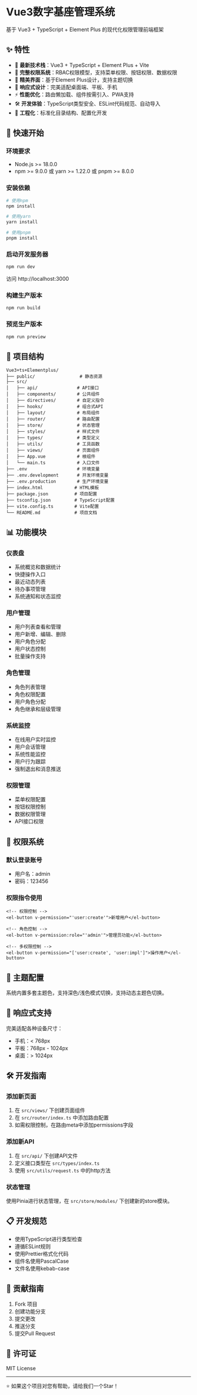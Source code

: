 # Vue3数字基座管理系统

基于 Vue3 + TypeScript + Element Plus 的现代化权限管理前端框架

## ✨ 特性

- 🎯 **最新技术栈**：Vue3 + TypeScript + Element Plus + Vite
- 🔐 **完整权限系统**：RBAC权限模型，支持菜单权限、按钮权限、数据权限
- 🎨 **精美界面**：基于Element Plus设计，支持主题切换
- 📱 **响应式设计**：完美适配桌面端、平板、手机
- ⚡ **性能优化**：路由懒加载、组件按需引入、PWA支持
- 🛠️ **开发体验**：TypeScript类型安全、ESLint代码规范、自动导入
- 🔧 **工程化**：标准化目录结构、配置化开发

## 🚀 快速开始

### 环境要求

- Node.js >= 18.0.0
- npm >= 9.0.0 或 yarn >= 1.22.0 或 pnpm >= 8.0.0

### 安装依赖

```bash
# 使用npm
npm install

# 使用yarn
yarn install

# 使用pnpm
pnpm install
```

### 启动开发服务器

```bash
npm run dev
```

访问 http://localhost:3000

### 构建生产版本

```bash
npm run build
```

### 预览生产版本

```bash
npm run preview
```

## 📁 项目结构

```
Vue3+ts+Elementplus/
├── public/                 # 静态资源
├── src/
│   ├── api/               # API接口
│   ├── components/        # 公共组件
│   ├── directives/        # 自定义指令
│   ├── hooks/             # 组合式API
│   ├── layout/            # 布局组件
│   ├── router/            # 路由配置
│   ├── store/             # 状态管理
│   ├── styles/            # 样式文件
│   ├── types/             # 类型定义
│   ├── utils/             # 工具函数
│   ├── views/             # 页面组件
│   ├── App.vue            # 根组件
│   └── main.ts            # 入口文件
├── .env                   # 环境变量
├── .env.development       # 开发环境变量
├── .env.production        # 生产环境变量
├── index.html            # HTML模板
├── package.json          # 项目配置
├── tsconfig.json         # TypeScript配置
├── vite.config.ts        # Vite配置
└── README.md             # 项目文档
```

## 📊 功能模块

### 仪表盘
- 系统概览和数据统计
- 快捷操作入口
- 最近动态列表
- 待办事项管理
- 系统通知和状态监控

### 用户管理
- 用户列表查看和管理
- 用户新增、编辑、删除
- 用户角色分配
- 用户状态控制
- 批量操作支持

### 角色管理
- 角色列表管理
- 角色权限配置
- 用户角色分配
- 角色继承和层级管理

### 系统监控
- 在线用户实时监控
- 用户会话管理
- 系统性能监控
- 用户行为跟踪
- 强制退出和消息推送

### 权限管理
- 菜单权限配置
- 按钮权限控制
- 数据权限管理
- API接口权限

## 🔐 权限系统

### 默认登录账号

- 用户名：admin
- 密码：123456

### 权限指令使用

```vue
<!-- 权限控制 -->
<el-button v-permission="'user:create'">新增用户</el-button>

<!-- 角色控制 -->
<el-button v-permission:role="'admin'">管理员功能</el-button>

<!-- 多权限控制 -->
<el-button v-permission="['user:create', 'user:impl']">操作用户</el-button>
```

## 🎨 主题配置

系统内置多套主题色，支持深色/浅色模式切换，支持动态主题色切换。

## 📱 响应式支持

完美适配各种设备尺寸：
- 手机：< 768px
- 平板：768px - 1024px  
- 桌面：> 1024px

## 🛠️ 开发指南

### 添加新页面

1. 在 `src/views/` 下创建页面组件
2. 在 `src/router/index.ts` 中添加路由配置
3. 如需权限控制，在路由meta中添加permissions字段

### 添加新API

1. 在 `src/api/` 下创建API文件
2. 定义接口类型在 `src/types/index.ts`
3. 使用 `src/utils/request.ts` 中的http方法

### 状态管理

使用Pinia进行状态管理，在 `src/store/modules/` 下创建新的store模块。

## 📋 开发规范

- 使用TypeScript进行类型检查
- 遵循ESLint规则
- 使用Prettier格式化代码
- 组件名使用PascalCase
- 文件名使用kebab-case

## 🤝 贡献指南

1. Fork 项目
2. 创建功能分支
3. 提交更改
4. 推送分支
5. 提交Pull Request

## 📄 许可证

MIT License

---

⭐ 如果这个项目对您有帮助，请给我们一个Star！
